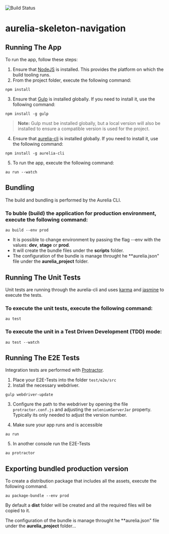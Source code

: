 ![Build Status](https://codebuild.us-east-1.amazonaws.com/badges?uuid=eyJlbmNyeXB0ZWREYXRhIjoieE1PRzV1dmZyOTB5MVBIYzlGYUFKcitLUVpPVEtNd2Z3WDdraEUxYXMwQkV5SytJbk1MSitxenlqTFN1N3hqOVJ3bXRZVkFrS2paTXNnQVNkQWFVRmQwPSIsIml2UGFyYW1ldGVyU3BlYyI6Ik0ySy85bzR3OVU2eEMwUnUiLCJtYXRlcmlhbFNldFNlcmlhbCI6MX0%3D&branch=master)

# aurelia-skeleton-navigation

## Running The App

To run the app, follow these steps:

1. Ensure that [NodeJS](http://nodejs.org/) is installed. This provides the platform on which the build tooling runs.
2. From the project folder, execute the following command:

  ```shell
  npm install
  ```
3. Ensure that [Gulp](http://gulpjs.com/) is installed globally. If you need to install it, use the following command:

  ```shell
  npm install -g gulp
  ```
  > **Note:** Gulp must be installed globally, but a local version will also be installed to ensure a compatible version is used for the project.
4. Ensure that [aurelia-cli](http://jspm.io/) is installed globally. If you need to install it, use the following command:

  ```shell
  npm install -g aurelia-cli
  ```

5. To run the app, execute the following command:

  ```shell
  au run --watch
  ```

## Bundling
The build and bundling is performed by the Aurelia CLI.

### To buble (build) the application for production environment, execute the following command:
``` shell
au build --env prod
```
 - It is possible to change environment by passing the flag --env with the values: **dev**, **stage** or **prod**.
 - It will create the bundle files under the **scripts** folder.
 - The configuration of the bundle is manage throught he **aurelia.json" file under the **aurelia_project** folder.

## Running The Unit Tests

Unit tests are running through the aurelia-cli and uses [karma](https://karma-runner.github.io) and [jasmine](https://jasmine.github.io/) to execute the tests.

### To execute the unit tests, execute the following command:
```shell
au test
```

### To execute the unit in a Test Driven Development (TDD) mode:
```shell
au test --watch
```

## Running The E2E Tests
Integration tests are performed with [Protractor](http://angular.github.io/protractor/#/).

1. Place your E2E-Tests into the folder ```test/e2e/src```
2. Install the necessary webdriver.

  ```shell
  gulp webdriver-update
  ```

3. Configure the path to the webdriver by opening the file ```protractor.conf.js``` and adjusting the ```seleniumServerJar``` property. Typically its only needed to adjust the version number.

4. Make sure your app runs and is accessible

  ```shell
  au run
  ```

5. In another console run the E2E-Tests

  ```shell
  au protractor
  ```

## Exporting bundled production version
To create a distribution package that includes all the assets, execute the following command.
```shell
au package-bundle --env prod
```
By default a **dist** folder will be created and all the required files will be copied to it.

The configuration of the bundle is manage throught he **aurelia.json" file under the **aurelia_project** folder...

